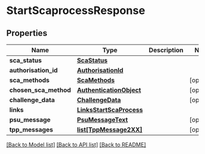 # StartScaprocessResponse

## Properties
Name | Type | Description | Notes
------------ | ------------- | ------------- | -------------
**sca_status** | [**ScaStatus**](ScaStatus.md) |  | 
**authorisation_id** | [**AuthorisationId**](AuthorisationId.md) |  | 
**sca_methods** | [**ScaMethods**](ScaMethods.md) |  | [optional] 
**chosen_sca_method** | [**AuthenticationObject**](AuthenticationObject.md) |  | [optional] 
**challenge_data** | [**ChallengeData**](ChallengeData.md) |  | [optional] 
**links** | [**LinksStartScaProcess**](LinksStartScaProcess.md) |  | 
**psu_message** | [**PsuMessageText**](PsuMessageText.md) |  | [optional] 
**tpp_messages** | [**list[TppMessage2XX]**](TppMessage2XX.md) |  | [optional] 

[[Back to Model list]](../README.md#documentation-for-models) [[Back to API list]](../README.md#documentation-for-api-endpoints) [[Back to README]](../README.md)

